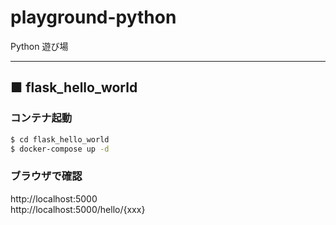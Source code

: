 # playground-python
Python 遊び場

 ---

## ■ flask_hello_world

### コンテナ起動
```sh
$ cd flask_hello_world
$ docker-compose up -d
```

### ブラウザで確認

http://localhost:5000  
http://localhost:5000/hello/{xxx}

